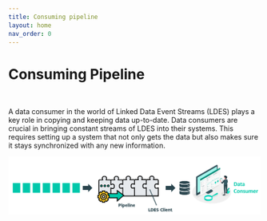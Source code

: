 ```yaml
---
title: Consuming pipeline
layout: home
nav_order: 0
---
```


# Consuming Pipeline

<br>

A data consumer in the world of Linked Data Event Streams (LDES) plays a key role in copying and keeping data up-to-date. Data consumers are crucial in bringing constant streams of LDES into their systems. This requires setting up a system that not only gets the data but also makes sure it stays synchronized with any new information.

![alt text](image-3.png)

